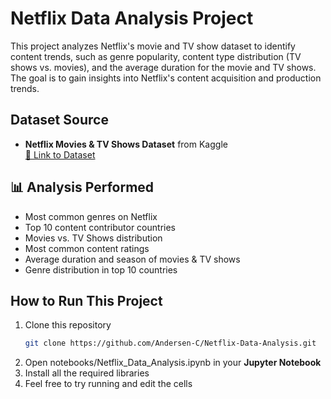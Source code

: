 ﻿# Netflix Data Analysis Project

This project analyzes Netflix's movie and TV show dataset to identify content trends, such as genre popularity, content type distribution (TV shows vs. movies), and the average duration for the movie and TV shows. The goal is to gain insights into Netflix's content acquisition and production trends.

## Dataset Source
- **Netflix Movies & TV Shows Dataset** from Kaggle  
  [🔗 Link to Dataset](https://www.kaggle.com/datasets/shivamb/netflix-shows)

## 📊 Analysis Performed
- Most common genres on Netflix  
- Top 10 content contributor countries
- Movies vs. TV Shows distribution  
- Most common content ratings  
- Average duration and season of movies & TV shows  
- Genre distribution in top 10 countries

## How to Run This Project
1. Clone this repository
   ```bash
   git clone https://github.com/Andersen-C/Netflix-Data-Analysis.git
2. Open notebooks/Netflix_Data_Analysis.ipynb in your **Jupyter Notebook**
3. Install all the required libraries
4. Feel free to try running and edit the cells 
